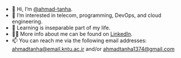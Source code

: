 - 👋 Hi, I’m [@ahmad-tanha](https://github.com/ahmad-tanha/Who-is-Who).
- 👀 I’m interested in telecom, programming, DevOps, and cloud engineering.
- 🌱 Learning is inseparable part of my life.
- 🙋‍♂️ More info about me can be found on [LinkedIn](https://www.linkedin.com/in/ahmad-tanha/). 
- 📫 You can reach me via the following email addresses: 
ahmadtanha@email.kntu.ac.ir and/or ahmadtanha1374@gmail.com 

<!---
ahmad-tanha/ahmad-tanha is a ✨ special ✨ repository because its `README.md` (this file) appears on your GitHub profile.
You can click the Preview link to take a look at your changes.
--->
